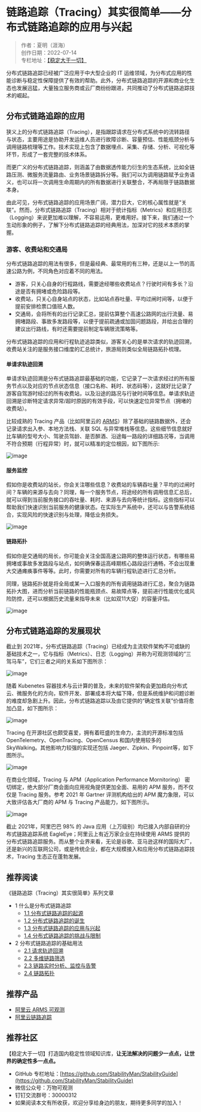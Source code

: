 # 链路追踪（Tracing）其实很简单——分布式链路追踪的应用与兴起

> 作者：夏明（涯海）    
> 创作日期：2022-07-14  
> 专栏地址：[【稳定大于一切】](https://github.com/StabilityMan/StabilityGuide)  

分布式链路追踪已经被广泛应用于中大型企业的 IT 运维领域，为分布式应用的性能诊断与稳定性保障提供了有效的帮助。此外，分布式链路追踪的开源和商业化生态也发展迅猛，大量独立服务商或云厂商纷纷跟进，共同推动了分布式链路追踪技术的崛起。

## 分布式链路追踪的应用
狭义上的分布式链路追踪（Tracing），是指跟踪请求在分布式系统中的流转路径与状态，主要用途是协助开发运维人员进行故障诊断、容量预估、性能瓶颈分析与调用链路梳理等工作。技术实现上包含了数据埋点、采集、存储、分析、可视化等环节，形成了一套完整的技术体系。

而更广义的分布式链路追踪，则涵盖了由数据透传能力衍生的生态系统，比如全链路压测、微服务流量路由、业务场景链路拆分等。我们可以为调用链路赋予业务语义，也可以将一次调用生命周期内的所有数据进行关联整合，不再局限于链路数据本身。

由此可见，分布式链路追踪的应用场景广阔，潜力巨大，它的核心属性就是“关联”。然而，分布式链路追踪（Tracing）相对于统计指标（Metrics）和应用日志（Logging）来说更加难以理解，不容易运用，更难用好。接下来，我们通过一个生动形象的例子，了解下分布式链路追踪的经典用法，加深对它的技术本质的掌握。

### 游客、收费站和交通局
分布式链路追踪的用法有很多，但是最经典、最常用的有三种，还是以上一节的高速公路为例，不同角色对应着不同的用法。

* 游客，只关心自身的行程路线，需要途经哪些收费站点？行驶时间有多长？沿途是否有拥堵或危险路段等。
* 收费站，只关心自身站点的状态，比如站点吞吐量、平均过闸时间等，以便于提前安排检票口值班人数。
* 交通局，会将所有的出行记录汇总，提前估算整个高速公路网的出行流量、易拥堵路段、事故多发路段等，以便于提前疏通或加固问题路段，并给出合理的建议出行路线，有时还需要提前制定车辆限流策略等。

分布式链路追踪的应用和行程轨迹追踪类似，游客关心的是单次请求的轨迹回溯，收费站关注的是服务接口维度的汇总统计，旅游局则类似全局链路拓扑梳理。

#### 单请求轨迹回溯
单请求轨迹回溯是分布式链路追踪最基础的功能，它记录了一次请求经过的所有服务节点以及对应的节点状态信息（接口名称、耗时、状态码等），这就好比记录了游客自驾游时经过的所有收费站，以及沿途的路况与行驶时间等信息。单请求轨迹回溯是诊断特定请求异常/超时原因的有效手段，可以快速定位异常节点（拥堵的收费站）。

比较成熟的 Tracing 产品（比如阿里云的 [ARMS](https://help.aliyun.com/document_detail/64995.html)）除了基础的链路数据外，还会记录请求出入参、本地方法栈、关联 SQL 与异常堆栈等信息。这些细节信息就好比车辆的型号大小、驾驶员驾龄、是否醉酒、沿途每一路段的详细路况等，当调用不符合预期（行程异常）时，就可以精准的定位根因，如下图所示:

![image](image2/链路兴起_1.png)


#### 服务监控
假如你是收费站的站长，你会关注哪些信息？收费站的车辆吞吐量？平均的过闸时间？车辆的来源与去向？同理，每一个服务节点，将途经的所有调用信息汇总后，就可以得到当前服务接口的吞吐量、耗时、来源与去向等统计指标。这些指标可以帮助我们快速识别当前服务的健康状态。在实际生产系统中，还可以与告警系统结合，实现风险的快速识别与处理，降低业务损失。

![image](image2/链路兴起_2.png)

#### 链路拓扑
假如你是交通局的局长，你可能会关注全国高速公路网的整体运行状态，有哪些易拥堵或事故多发路段与站点，如何确保春运高峰期核心路段运行通畅，不会出现重大交通瘫痪事件等等。此时，你需要对所有的车辆行程轨迹进行汇总分析。

同理，链路拓扑就是将全局或某一入口服务的所有调用链路进行汇总，聚合为链路拓扑大图，进而分析当前链路的性能瓶颈点、易故障点等，提前进行性能优化或风险防控，还可以根据历史流量来指导未来（比如双11大促）的容量评估。

![image](image2/链路兴起_3.png)


## 分布式链路追踪的发展现状
截止到 2021年，分布式链路追踪（Tracing）已经成为主流软件架构不可或缺的基础技术之一，它与指标（Metrics）、日志（Logging）并称为可观测领域的“三驾马车”，它们三者之间的关系如下图所示：

![image](image2/链路兴起_4.png)


随着 Kubenetes 容器技术与云计算的普及，未来的软件架构会更加趋向分布式云、微服务化的方向，软件开发、部署成本将大幅下降，但是系统维护和问题诊断的难度却急剧上升。因此，分布式链路追踪以及由它提供的“确定性关联”价值将愈加凸显，如下图所示：

![image](image2/链路兴起_5.png)

Tracing 在开源社区也颇受喜爱，拥有着旺盛的生命力，主流的开源标准包括 OpenTelemetry、OpenTracing、OpenCensus 和国内使用较多的 SkyWalking。其他影响力较强的实现还包括 Jaeger、Zipkin、Pinpoint等，如下图所示。

![image](image2/链路兴起_6.png)

在商业化领域，Tracing 与 APM（Application Performance Mornitoring） 密切绑定，绝大部分厂商会面向应用视角提供更加全面、易用的 APM 服务，而不仅仅是 Tracing 服务。参考 2021 年 Gartner 评测机构给出的 APM 魔力象限，可以大致评估各大厂商的 APM 与 Tracing 产品能力，如下图所示。

![image](image2/链路兴起_7.png)

截止 2021年，阿里巴巴 98% 的 Java 应用（上万级别）均已接入内部自研的分布式链路追踪系统 EagleEye；阿里云上有近万家企业在持续使用 ARMS 提供的分布式链路追踪服务。而从整个业界来看，无论是谷歌、亚马逊这样的国际大厂，还是新兴的互联网公司，或是传统企业，都在大规模接入和应用分布式链路追踪技术，Tracing 生态正在蓬勃发展。


## 推荐阅读
《链路追踪（Tracing）其实很简单》系列文章

- 1 什么是分布式链路追踪
	- [1.1 分布式链路追踪的起源](./链路追踪其实很简单——分布式链路追踪的起源.md)
	- [1.2 分布式链路追踪的诞生](./链路追踪其实很简单——分布式链路追踪的诞生.md)
	- [1.3 分布式链路追踪的应用与兴起](./链路追踪其实很简单——分布式链路追踪的应用与兴起.md)
	- [1.4 分布式链路追踪的挑战与限制](./链路追踪其实很简单——分布式链路追踪的挑战与限制.md)
- 2 分布式链路追踪的基础用法
	- [2.1 请求轨迹回溯](./链路追踪其实很简单——请求轨迹回溯.md)
	- [2.2 多维链路筛选](./链路追踪其实很简单——多维链路筛选.md)
	- [2.3 链路实时分析、监控与告警](./链路追踪其实很简单——链路实时分析_监控与告警.md)
	- [2.4 链路拓扑](./链路追踪其实很简单——链路拓扑.md)


## 推荐产品
- [阿里云 ARMS 可观测](https://help.aliyun.com/product/34364.html)
- [阿里云链路追踪](https://help.aliyun.com/document_detail/196681.html)



## 推荐社区
【稳定大于一切】打造国内稳定性领域知识库，**让无法解决的问题少一点点，让世界的确定性多一点点。**

- GitHub 专栏地址：[https://github.com/StabilityMan/StabilityGuide](https://github.com/StabilityMan/StabilityGuide)
- 微信公众号：万物可观测
- 钉钉交流群号：30000312
- 如果阅读本文有所收获，欢迎分享给身边的朋友，期待更多同学的加入！
